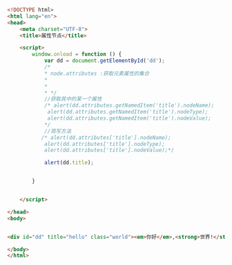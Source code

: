 
<BlogInfo title="69.属性节点" author="白日梦想猿" pv=0 read_times=0 pre_cost_time=0分44秒 category="js学习" tag_list="['js学习']" create_time="2020.10.11 12:59:24" update_time="2020.10.11 13:04:21" />

```html
<!DOCTYPE html>
<html lang="en">
<head>
    <meta charset="UTF-8">
    <title>属性节点</title>

    <script>
        window.onload = function () {
            var dd = document.getElementById('dd');
            /*
            * node.attributes :获取元素属性的集合
            *
            *
            * */
            //获取其中的某一个属性
            /* alert(dd.attributes.getNamedItem('title').nodeName);
             alert(dd.attributes.getNamedItem('title').nodeType);
             alert(dd.attributes.getNamedItem('title').nodeValue);
            */
            //简写方法
           /* alert(dd.attributes['title'].nodeName);
            alert(dd.attributes['title'].nodeType);
            alert(dd.attributes['title'].nodeValue);*/

            alert(dd.title);


        }


    </script>

</head>
<body>


<div id="dd" title="hello" class="world"><em>你好</em>,<strong>世界!</strong></div>

</body>
</html>
```
